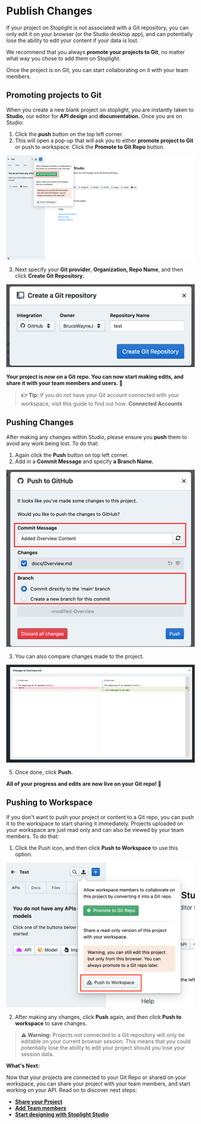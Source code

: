# Publish Changes

If your project on Stoplight is not associated with a Git repository, you can only edit it on your browser (or the Studio desktop app), and can potentially lose the ability to edit your content if your data is lost. 

We recommend that you always **promote your projects to Git**, no matter what way you chose to add them on Stoplight. 

Once the project is on Git, you can start collaborating on it with your team members. 

## Promoting projects to Git

When you create a new blank project on stoplight, you are instantly taken to **Studio,** our editor for **API design** and **documentation.** Once you are on Studio: 

1. Click the **push** button on the top left corner. 
2. This will open a pop-up that will ask you to either **promote project to Git** or push to workspace. Click the **Promote to Git Repo** button. 

![Publish Changes](../assets/images/PC1.png)

3. Next specify your **Git provider**, **Organization, Repo Name**, and then click **Create Git Repository.**

![Publish Changes](../assets/images/PC2.png)

**Your project is now on a Git repo. You can now start making edits, and share it with your team members and users. 🤝**

> **👉 Tip:** If you do not have your Git account connected with your workspace, visit this guide to find out how: **Connected Accounts**

## Pushing Changes

After making any changes within Studio, please ensure you **push** them to avoid any work being lost. To do that: 

1. Again click the **Push** button on top left corner. 
2. Add in a **Commit Message** and specify **a Branch Name.** 

![Publish Changes](../assets/images/PC3.png)

3. You can also compare changes made to the project. 

![Publish Changes](../assets/images/PC4.png)

5. Once done, click **Push.** 

**All of your progress and edits are now live on your Git repo! 🙌**

## Pushing to Workspace

If you don't want to push your project or content to a Git repo, you can push it to the workspace to start sharing it immediately. Projects uploaded on your workspace are just read only and can also be viewed by your team members. To do that: 

1. Click the Push icon, and then click **Push to Workspace** to use this option.

![Publish Changes](../assets/images/PC5.png)

 2.  After making any changes, click **Push** again, and then click **Push to workspace** to save changes. 

> **⚠️ Warning:**  Projects not connected to a Git repository will only be editable on your current browser session. This means that you could potentially lose the ability to edit your project should you lose your session data.

**What's Next:** 

Now that your projects are connected to your Git Repo or shared on your workspace, you can share your project with your team members, and start working on your API. Read on to discover next steps: 

- **[Share your Project](../1.-quickstarts/share-documentation-quickstart.md)**
- **[Add Team members](../9.-teams/d.inviting-your-team.md)**
- **[Start designing with Stoplight Studio](../3.-design/a.overview.md)**